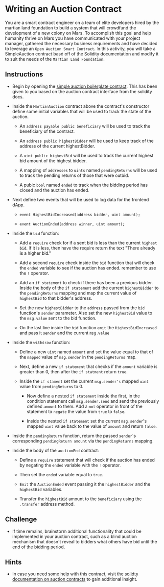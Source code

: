 # Writing an Auction Contract

You are a smart contract engineer on a team of elite developers hired by the martian land foundation to build a system that will crowdfund the development of a new colony on Mars. To accomplish this goal and help humanity thrive on Mars you have communicated with your project manager, gathered the necessary business requirements and have decided to leverage an `Open Auction Smart Contract`. In this activity, you will take a SimpleAuction contract basd off of the Solidity documentation and modify it to suit the needs of the `Martian Land Foundation`.

## Instructions

* Begin by opening the [simple auction boilerplate contract](Unsolved/SimpleAuction.sol). This has been given to you based on the auction contract interface from the solidity docs.

* Inside the `MartianAuction` contract above the contract's constructor define some initial variables that will be used to track the state of the auction.

  * An `address payable public beneficiary` will be used to track the beneficiary of the contract.

  * An `address public highestBidder` will be used to keep track of the address of the current highestBidder.

  * A `uint public highestBid` will be used to track the current highest bid amount of the highest bidder.

  * A mapping of `addresses` to `uints` named `pendingReturns` will be used to track the pending returns of those that were outbid.

  * A pubic `bool` named `ended` to track when the bidding period has closed and the auction has ended.

* Next define two events that will be used to log data for the frontend dApp.

  *  `event HighestBidIncreased(address bidder, uint amount);`

  *  `event AuctionEnded(address winner, uint amount);`

* Inside the `bid` function:

  * Add a `require` check for if a sent bid is less than the current `highest bid`. If it is less, then have the require return the text "There already is a higher bid."

  * Add a second `require` check inside the `bid` function that will check the `ended` variable to see if the auction has ended. remember to use the `!` operator.

  * Add an `if statement` to check if there has been a previous bidder. Inside the body of the `if statement` add the current `highestBidder` to the `pendingReturns` mapping and map the current value of `highestBid` to that bidder's address.

  * Set the new `highestBidder` to the `address` passed from the `bid` function's `sender` parameter. Also set the new `highestBid` value to the `msg.value` sent to the bid function.

  * On the last line inside the `bid` function `emit` the `HighestBidIncreased` and pass it `sender` and the current `msg.value`

* Inside the `withdraw` function:

  * Define a new `uint` named `amount` and set the value equal to that of the `mapped` value of `msg.sender` in the `pendingReturns` map.

  * Next, define a new `if statement` that checks if the `amount` variable is greater than 0, then after the `if statment` return `true`.

  * Inside the `if stament` set the current `msg.sender's` mapped `uint` value from `pendingReturns` to 0.

    * Now define a nested `if statement` inside the first, in the condition statement call `msg.sender.send` and send the previously defined `amount` to them. Add a `not` operator in front of the statement to `negate` the value from `true` to `false`.

    * Inside the nested `if statement` set the current `msg.sender`'s mapped `uint` value back to the value of `amount` and return `false`.

* Inside the `pendingReturn` function, return the passed `sender`'s corresponding `pendingReturn amount` via the `pendingReturns` mapping.

* Inside the body of the `auctionEnd` contract:

  *  Define a `require` statement that will check if the auction has ended by negating the `ended` variable with the `!` operator.

  * Then set the `ended` variable equal to `true`.

  * `Emit` the `AuctionEnded` event passing it the `highestBidder` and the `highestBid` variables.

  * Transfer the `highestBid` amount to the `beneficiary` using the `.transfer` address method.

## Challenge

* If time remains, brainstorm additional functionality that could be implemented in your auction contract, such as a blind auction mechanism that doesn't reveal to bidders what others have bid until the end of the bidding period.

## Hints

* In case you need some help with this contract, visit the [solidty documentation on auction contracts](https://solidity.readthedocs.io/en/v0.5.3/solidity-by-example.html#simple-open-auction) to gain additional insight.
